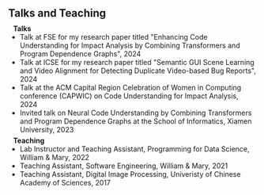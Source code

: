 <h1 id="teaching"></h1>

<h2 style="margin: 60px 0px 10px;">Talks and Teaching</h2>


<h4 style="margin:0 10px 0;">Talks</h4>
<ul style="margin:0 0 5px;">
  <li>Talk at FSE for my research paper titled "Enhancing Code Understanding for Impact Analysis by Combining Transformers and Program Dependence Graphs", 2024</li>
  <li>Talk at ICSE for my research paper titled "Semantic GUI Scene Learning and Video Alignment for Detecting Duplicate Video-based Bug Reports", 2024</li>
  <li>Talk at the ACM Capital Region Celebration of Women in Computing conference (CAPWIC) on Code Understanding for Impact Analysis, 2024</li>
  <li>Invited talk on Neural Code Understanding by Combining Transformers and Program Dependence Graphs at the School of Informatics, Xiamen University, 2023</li>
</ul>


<h4 style="margin:0 10px 0;">Teaching</h4>
<ul style="margin:0 0 5px;">
  <li>Lab Instructor and Teaching Assistant, Programming for Data Science, William & Mary, 2022</li>
  <li>Teaching Assistant, Software Engineering, William & Mary, 2021</li>
  <li>Teaching Assistant, Digital Image Processing, Univeristy of Chinese Academy of Sciences, 2017</li>
</ul>
